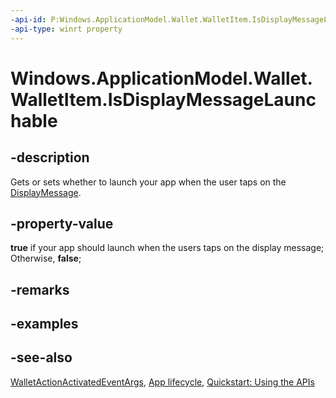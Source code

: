 ```yaml
---
-api-id: P:Windows.ApplicationModel.Wallet.WalletItem.IsDisplayMessageLaunchable
-api-type: winrt property
---
```


<!-- Property syntax
public bool IsDisplayMessageLaunchable { get;  set; }
-->

# Windows.ApplicationModel.Wallet.WalletItem.IsDisplayMessageLaunchable

## -description
Gets or sets whether to launch your app when the user taps on the [DisplayMessage](walletitem_displaymessage.md).

## -property-value
**true** if your app should launch when the users taps on the display message; Otherwise, **false**;

## -remarks

## -examples

## -see-also
[WalletActionActivatedEventArgs](../windows.applicationmodel.activation/walletactionactivatedeventargs.md), [App lifecycle](http://msdn.microsoft.com/library/6c469e77-f1e3-4859-a27b-c326f9616d10), [Quickstart: Using the   APIs](http://msdn.microsoft.com/library/4312628c-37a3-48a7-b41f-14605d478cf7)